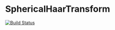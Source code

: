 # SphericalHaarTransform

[![Build Status](https://github.com/ariaradick/SphericalHaarTransform.jl/actions/workflows/CI.yml/badge.svg?branch=main)](https://github.com/ariaradick/SphericalHaarTransform.jl/actions/workflows/CI.yml?query=branch%3Amain)

